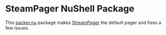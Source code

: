 # SteamPager NuShell Package

This [packer.nu][] package makes [StreamPager][] the default pager and fixes a few issues.

[packer.nu]: https://github.com/jan9103/packer.nu
[StreamPager]: https://github.com/markbt/streampager
